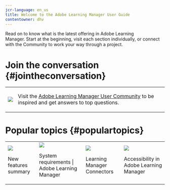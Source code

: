 ```yaml
---
jcr-language: en_us
title: Welcome to the Adobe Learning Manager User Guide
contentowner: dhv
---
```

Read on to know what is the latest offering in Adobe Learning Manager.&nbsp;Start at the beginning, visit each section individually, or connect with the Community to work your way through a project.

# Join the conversation {#jointheconversation}

<table> 
 <tbody>
  <tr> 
   <td><img src="/content/dam/help/en/adobe-connect/using/welcome/jcr_content/main-pars/imageandtext/imageandtextimage/community.png"></td> 
   <td><p>Visit the <a disablelinktracking="false" href="https://community.adobe.com/t5/captivate-prime/ct-p/ct-captivate-prime?page=1&amp;sort=latest_replies&amp;filter=all&amp;tabid=all">Adobe Learning Manager User Community</a>&nbsp;to be inspired and get answers to top questions.<br> </p> </td> 
  </tr> 
 </tbody>
</table>

# Popular topics {#populartopics}

<table> 
 <tbody>
  <tr> 
   <td><img src="/content/dam/help/en/captivate-prime/prime-new.jpeg"><p>New features summary</p><a href="whats-new"></a></td> 
   <td><img src="/content/dam/help/en/captivate-prime/prime-reqs.jpeg"><p>System requirements | Adobe Learning Manager</p><a href="system-requirements"></a></td> 
   <td><img src="/content/dam/help/en/captivate-prime/prime-connector.jpeg"><p>Learning Manager Connectors</p><a href="integration-admin/feature-summary/connectors"></a></td> 
   <td><img src="/content/dam/help/en/captivate-prime/prime-accessibility.jpeg"><p>Accessibility in Adobe Learning Manager</p><a href="accessibility-captivate-prime"></a></td> 
  </tr> 
 </tbody>
</table>

